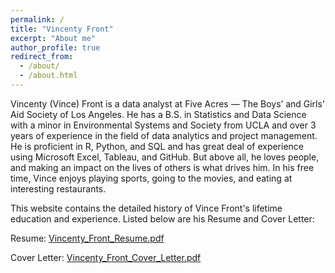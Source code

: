 ```yaml
---
permalink: /
title: "Vincenty Front"
excerpt: "About me"
author_profile: true
redirect_from: 
  - /about/
  - /about.html
---
```


Vincenty (Vince) Front is a data analyst at Five Acres — The Boys’ and Girls’ Aid Society of Los Angeles. He has a B.S. in Statistics and Data Science with a minor in Environmental Systems and Society from UCLA and over 3 years of experience in the field of data analytics and project management. He is proficient in R, Python, and SQL and has great deal of experience using Microsoft Excel, Tableau, and GitHub. But above all, he loves people, and making an impact on the lives of others is what drives him. In his free time, Vince enjoys playing sports, going to the movies, and eating at interesting restaurants.

This website contains the detailed history of Vince Front's lifetime education and experience. Listed below are his Resume and Cover Letter:

Resume: [Vincenty_Front_Resume.pdf](https://vincentyfront.github.io/files/Vincenty_Front_Resume.pdf)

Cover Letter: [Vincenty_Front_Cover_Letter.pdf](https://vincentyfront.github.io/files/Vincenty_Front_Cover_Letter.pdf)